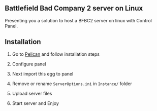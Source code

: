 ## Battlefield Bad Company 2 server on Linux 

Presenting you a solution to host a BFBC2 server on linux with Control Panel.


## Installation
1. Go to [Pelican](https://pelican.dev) and follow installation steps

2. Configure panel 

3. Next import this egg to panel 

4. Remove or rename ``ServerOptions.ini`` in ``Instance/`` folder

5. Upload server files 

6. Start server and Enjoy 

